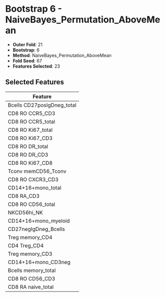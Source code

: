 # Bootstrap 6 - NaiveBayes_Permutation_AboveMean

- **Outer Fold**: 21
- **Bootstrap**: 6
- **Method**: NaiveBayes_Permutation_AboveMean
- **Fold Seed**: 67
- **Features Selected**: 23

## Selected Features

| Feature |
|---------|
| Bcells CD27posIgDneg_total |
| CD8 RO CCR5_CD3 |
| CD8 RO CCR5_total |
| CD8 RO Ki67_total |
| CD8  RO Ki67_CD3 |
| CD8 RO DR_total |
| CD8 RO DR_CD3 |
| CD8 RO Ki67_CD8 |
| Tconv memCD56_Tconv |
| CD8 RO CXCR3_CD3 |
| CD14+16+mono_total |
| CD8 RA_CD3 |
| CD8 RO CD56_total |
| NKCD56hi_NK |
| CD14+16+mono_myeloid |
| CD27negIgDneg_Bcells |
| Treg memory_CD4 |
| CD4 Treg_CD4 |
| Treg memory_CD3 |
| CD14+16+mono_CD3neg |
| Bcells memory_total |
| CD8 RO CD56_CD3 |
| CD8 RA naive_total |
